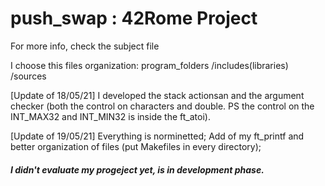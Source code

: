 # push_swap : 42Rome Project

For more info, check the subject file

I choose this files organization:
program_folders
	/includes(libraries)
	/sources

[Update of 18/05/21] I developed the stack actionsan and the argument checker (both the control on characters and double. PS the control on the INT_MAX32 and INT_MIN32 is inside the ft_atoi).

[Update of 19/05/21] Everything is norminetted; Add of my ft_printf and better organization of files (put Makefiles in every directory);

##### I didn't evaluate my progeject yet, is in development phase.
